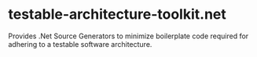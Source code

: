 # testable-architecture-toolkit.net
Provides .Net Source Generators to minimize boilerplate code required for adhering to a testable software architecture.
